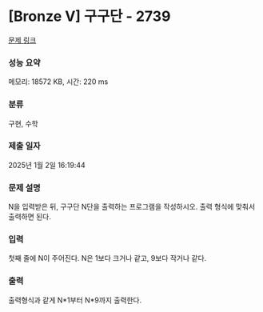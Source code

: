 # [Bronze V] 구구단 - 2739 

[문제 링크](https://www.acmicpc.net/problem/2739) 

### 성능 요약

메모리: 18572 KB, 시간: 220 ms

### 분류

구현, 수학

### 제출 일자

2025년 1월 2일 16:19:44

### 문제 설명

<p style="user-select: auto !important;">N을 입력받은 뒤, 구구단 N단을 출력하는 프로그램을 작성하시오. 출력 형식에 맞춰서 출력하면 된다.</p>

### 입력 

 <p style="user-select: auto !important;">첫째 줄에 N이 주어진다. N은 1보다 크거나 같고, 9보다 작거나 같다.</p>

### 출력 

 <p style="user-select: auto !important;">출력형식과 같게 N*1부터 N*9까지 출력한다.</p>


